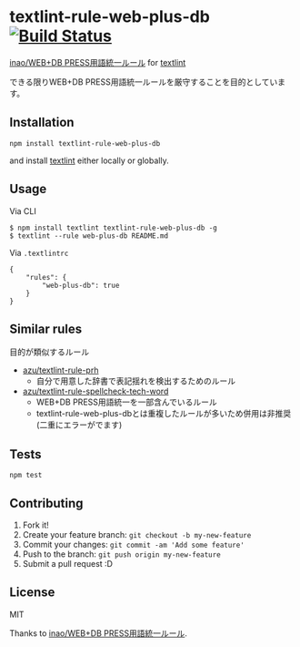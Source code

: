# textlint-rule-web-plus-db [![Build Status](https://travis-ci.org/azu/textlint-rule-web-plus-db.svg?branch=master)](https://travis-ci.org/azu/textlint-rule-web-plus-db)

[inao/WEB+DB PRESS用語統一ルール](https://gist.github.com/inao/f55e8232e150aee918b9 "inao/WEB+DB PRESS用語統一ルール") for [textlint](https://github.com/textlint/textlint "textlint")

できる限りWEB+DB PRESS用語統一ルールを厳守することを目的としています。

## Installation

    npm install textlint-rule-web-plus-db

and install [textlint](https://github.com/textlint/textlint "textlint") either locally or globally.
    
## Usage

Via CLI

    $ npm install textlint textlint-rule-web-plus-db -g
    $ textlint --rule web-plus-db README.md

Via `.textlintrc`

    {
        "rules": {
            "web-plus-db": true
        }
    }

## Similar rules

目的が類似するルール

- [azu/textlint-rule-prh](https://github.com/azu/textlint-rule-prh)
    - 自分で用意した辞書で表記揺れを検出するためのルール
- [azu/textlint-rule-spellcheck-tech-word](https://github.com/azu/textlint-rule-spellcheck-tech-word)
    - WEB+DB PRESS用語統一を一部含んでいるルール
    - textlint-rule-web-plus-dbとは重複したルールが多いため併用は非推奨(二重にエラーがでます)

## Tests

    npm test

## Contributing

1. Fork it!
2. Create your feature branch: `git checkout -b my-new-feature`
3. Commit your changes: `git commit -am 'Add some feature'`
4. Push to the branch: `git push origin my-new-feature`
5. Submit a pull request :D

## License

MIT

Thanks to [inao/WEB+DB PRESS用語統一ルール](https://gist.github.com/inao/f55e8232e150aee918b9 "inao/WEB+DB PRESS用語統一ルール").